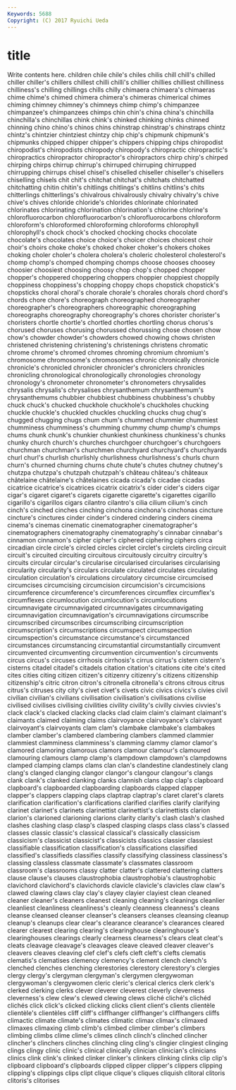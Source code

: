```yaml
---
Keywords: 5688 
Copyright: (C) 2017 Ryuichi Ueda
---
```


# title

Write contents here.
children
chile chile's chiles chilis chill chill's chilled chiller chiller's chillers
chillest chilli chilli's chillier chillies chilliest chilliness chilliness's chilling chillings
chills chilly chimaera chimaera's chimaeras chime chime's chimed chimera chimera's
chimeras chimerical chimes chiming chimney chimney's chimneys chimp chimp's chimpanzee
chimpanzee's chimpanzees chimps chin chin's china china's chinchilla chinchilla's chinchillas
chink chink's chinked chinking chinks chinned chinning chino chino's chinos
chins chinstrap chinstrap's chinstraps chintz chintz's chintzier chintziest chintzy chip
chip's chipmunk chipmunk's chipmunks chipped chipper chipper's chippers chipping chips
chiropodist chiropodist's chiropodists chiropody chiropody's chiropractic chiropractic's chiropractics chiropractor chiropractor's
chiropractors chirp chirp's chirped chirping chirps chirrup chirrup's chirruped chirruping
chirrupped chirrupping chirrups chisel chisel's chiselled chiseller chiseller's chisellers chiselling
chisels chit chit's chitchat chitchat's chitchats chitchatted chitchatting chitin chitin's
chitlings chitlings's chitlins chitlins's chits chitterlings chitterlings's chivalrous chivalrously chivalry
chivalry's chive chive's chives chloride chloride's chlorides chlorinate chlorinated chlorinates
chlorinating chlorination chlorination's chlorine chlorine's chlorofluorocarbon chlorofluorocarbon's chlorofluorocarbons chloroform chloroform's
chloroformed chloroforming chloroforms chlorophyll chlorophyll's chock chock's chocked chocking chocks
chocolate chocolate's chocolates choice choice's choicer choices choicest choir choir's
choirs choke choke's choked choker choker's chokers chokes choking choler
choler's cholera cholera's choleric cholesterol cholesterol's chomp chomp's chomped chomping
chomps choose chooses choosey choosier choosiest choosing choosy chop chop's
chopped chopper chopper's choppered choppering choppers choppier choppiest choppily choppiness
choppiness's chopping choppy chops chopstick chopstick's chopsticks choral choral's chorale
chorale's chorales chorals chord chord's chords chore chore's choreograph choreographed
choreographer choreographer's choreographers choreographic choreographing choreographs choreography choreography's chores chorister
chorister's choristers chortle chortle's chortled chortles chortling chorus chorus's chorused
choruses chorusing chorussed chorussing chose chosen chow chow's chowder chowder's
chowders chowed chowing chows christen christened christening christening's christenings christens
chromatic chrome chrome's chromed chromes chroming chromium chromium's chromosome chromosome's
chromosomes chronic chronically chronicle chronicle's chronicled chronicler chronicler's chroniclers chronicles
chronicling chronological chronologically chronologies chronology chronology's chronometer chronometer's chronometers chrysalides
chrysalis chrysalis's chrysalises chrysanthemum chrysanthemum's chrysanthemums chubbier chubbiest chubbiness chubbiness's
chubby chuck chuck's chucked chuckhole chuckhole's chuckholes chucking chuckle chuckle's
chuckled chuckles chuckling chucks chug chug's chugged chugging chugs chum
chum's chummed chummier chummiest chumminess chumminess's chumming chummy chump chump's
chumps chums chunk chunk's chunkier chunkiest chunkiness chunkiness's chunks chunky
church church's churches churchgoer churchgoer's churchgoers churchman churchman's churchmen churchyard
churchyard's churchyards churl churl's churlish churlishly churlishness churlishness's churls churn
churn's churned churning churns chute chute's chutes chutney chutney's chutzpa
chutzpa's chutzpah chutzpah's château château's châteaux châtelaine châtelaine's châtelaines cicada
cicada's cicadae cicadas cicatrice cicatrice's cicatrices cicatrix cicatrix's cider cider's
ciders cigar cigar's cigaret cigaret's cigarets cigarette cigarette's cigarettes cigarillo
cigarillo's cigarillos cigars cilantro cilantro's cilia cilium cilium's cinch cinch's
cinched cinches cinching cinchona cinchona's cinchonas cincture cincture's cinctures cinder
cinder's cindered cindering cinders cinema cinema's cinemas cinematic cinematographer cinematographer's
cinematographers cinematography cinematography's cinnabar cinnabar's cinnamon cinnamon's cipher cipher's ciphered
ciphering ciphers circa circadian circle circle's circled circles circlet circlet's
circlets circling circuit circuit's circuited circuiting circuitous circuitously circuitry circuitry's
circuits circular circular's circularise circularised circularises circularising circularity circularity's circulars
circulate circulated circulates circulating circulation circulation's circulations circulatory circumcise circumcised
circumcises circumcising circumcision circumcision's circumcisions circumference circumference's circumferences circumflex circumflex's
circumflexes circumlocution circumlocution's circumlocutions circumnavigate circumnavigated circumnavigates circumnavigating circumnavigation circumnavigation's
circumnavigations circumscribe circumscribed circumscribes circumscribing circumscription circumscription's circumscriptions circumspect circumspection
circumspection's circumstance circumstance's circumstanced circumstances circumstancing circumstantial circumstantially circumvent circumvented
circumventing circumvention circumvention's circumvents circus circus's circuses cirrhosis cirrhosis's cirrus
cirrus's cistern cistern's cisterns citadel citadel's citadels citation citation's citations
cite cite's cited cites cities citing citizen citizen's citizenry citizenry's
citizens citizenship citizenship's citric citron citron's citronella citronella's citrons citrous
citrus citrus's citruses city city's civet civet's civets civic civics
civics's civies civil civilian civilian's civilians civilisation civilisation's civilisations civilise
civilised civilises civilising civilities civility civility's civilly civvies civvies's clack
clack's clacked clacking clacks clad claim claim's claimant claimant's claimants
claimed claiming claims clairvoyance clairvoyance's clairvoyant clairvoyant's clairvoyants clam clam's
clambake clambake's clambakes clamber clamber's clambered clambering clambers clammed clammier
clammiest clamminess clamminess's clamming clammy clamor clamor's clamored clamoring clamorous
clamors clamour clamour's clamoured clamouring clamours clamp clamp's clampdown clampdown's
clampdowns clamped clamping clamps clams clan clan's clandestine clandestinely clang
clang's clanged clanging clangor clangor's clangour clangour's clangs clank clank's
clanked clanking clanks clannish clans clap clap's clapboard clapboard's clapboarded
clapboarding clapboards clapped clapper clapper's clappers clapping claps claptrap claptrap's
claret claret's clarets clarification clarification's clarifications clarified clarifies clarify clarifying
clarinet clarinet's clarinets clarinettist clarinettist's clarinettists clarion clarion's clarioned clarioning
clarions clarity clarity's clash clash's clashed clashes clashing clasp clasp's
clasped clasping clasps class class's classed classes classic classic's classical
classical's classically classicism classicism's classicist classicist's classicists classics classier classiest
classifiable classification classification's classifications classified classified's classifieds classifies classify classifying
classiness classiness's classing classless classmate classmate's classmates classroom classroom's classrooms
classy clatter clatter's clattered clattering clatters clause clause's clauses claustrophobia
claustrophobia's claustrophobic clavichord clavichord's clavichords clavicle clavicle's clavicles claw claw's
clawed clawing claws clay clay's clayey clayier clayiest clean cleaned
cleaner cleaner's cleaners cleanest cleaning cleaning's cleanings cleanlier cleanliest cleanliness
cleanliness's cleanly cleanness cleanness's cleans cleanse cleansed cleanser cleanser's cleansers
cleanses cleansing cleanup cleanup's cleanups clear clear's clearance clearance's clearances
cleared clearer clearest clearing clearing's clearinghouse clearinghouse's clearinghouses clearings clearly
clearness clearness's clears cleat cleat's cleats cleavage cleavage's cleavages cleave
cleaved cleaver cleaver's cleavers cleaves cleaving clef clef's clefs cleft
cleft's clefts clematis clematis's clematises clemency clemency's clement clench clench's
clenched clenches clenching clerestories clerestory clerestory's clergies clergy clergy's clergyman
clergyman's clergymen clergywoman clergywoman's clergywomen cleric cleric's clerical clerics clerk
clerk's clerked clerking clerks clever cleverer cleverest cleverly cleverness cleverness's
clew clew's clewed clewing clews cliché cliché's clichéd clichés click
click's clicked clicking clicks client client's clients clientèle clientèle's clientèles
cliff cliff's cliffhanger cliffhanger's cliffhangers cliffs climactic climate climate's climates
climatic climax climax's climaxed climaxes climaxing climb climb's climbed climber
climber's climbers climbing climbs clime clime's climes clinch clinch's clinched
clincher clincher's clinchers clinches clinching cling cling's clingier clingiest clinging
clings clingy clinic clinic's clinical clinically clinician clinician's clinicians clinics
clink clink's clinked clinker clinker's clinkers clinking clinks clip clip's
clipboard clipboard's clipboards clipped clipper clipper's clippers clipping clipping's clippings
clips clipt clique clique's cliques cliquish clitoral clitoris clitoris's clitorises
